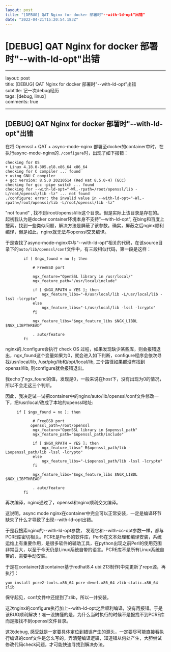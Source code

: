 ```yaml
---
layout: post
title: "[DEBUG] QAT Nginx for docker 部署时"--with-ld-opt"出错"
date: "2022-04-21T15:20:54.183Z"
---
```

\[DEBUG\] QAT Nginx for docker 部署时"--with-ld-opt"出错
===================================================

* * *

layout: post  
title: \[DEBUG\] QAT Nginx for docker 部署时"--with-ld-opt"出错  
subtitle: 记一次debug经历  
tags: \[debug, linux\]  
comments: true

* * *

\[DEBUG\] QAT Nginx for docker 部署时"--with-ld-opt"出错
---------------------------------------------------

在将 Openssl + QAT + async-mode-nginx 部署至docker的container中时，在执行async-mode-nginx的`./configure`时，出现了如下报错：

    checking for OS
    + Linux 4.18.0-305.el8.x86_64 x86_64
    checking for C compiler ... found
    + using GNU C compiler
    + gcc version: 8.5.0 20210514 (Red Hat 8.5.0-4) (GCC)
    checking for gcc -pipe switch ... found
    checking for --with-ld-opt="-Wl,-rpath=/root/openssl/lib -L/root/openssl/lib -lz" ... not found
    ./configure: error: the invalid value in --with-ld-opt="-Wl,-rpath=/root/openssl/lib -L/root/openssl/lib -lz"
    

"not found" , 找不到/root/openssl/lib这个目录。但是实际上该目录是存在的。起初我认为是docker container环境本身不支持"--with-ld-opt", 在bing和百度上搜索，找到一些类似问题，解决方法是屏蔽了该参数。确实，屏蔽之后nginx顺利编译，但是如此，nginx就无法与openssl交叉编译。

于是查找了async-mode-nginx中与“--with-ld-opt”相关的代码，在该source目录下的`auto/lib/openssl/conf`文件中，有三段相似代码，第一段是这样：

            if [ $ngx_found = no ]; then
    
                # FreeBSD port
    
                ngx_feature="OpenSSL library in /usr/local/"
                ngx_feature_path="/usr/local/include"
    
                if [ $NGX_RPATH = YES ]; then
                    ngx_feature_libs="-R/usr/local/lib -L/usr/local/lib -lssl -lcrypto"
                else
                    ngx_feature_libs="-L/usr/local/lib -lssl -lcrypto"
                fi
    
                ngx_feature_libs="$ngx_feature_libs $NGX_LIBDL $NGX_LIBPTHREAD"
    
                . auto/feature
            fi
    

nginx的./configure会执行 check OS 过程，如果发现缺少某些库，则会报错退出，ngx\_found这个变量如果为0，就会进入如下判断，configure程序会依次寻找/usr/local/lib, /usr/pkg/lib和/opt/local/lib, 三个路径如果都没有找到openssl/lib, 则configure就会报错退出。

我echo了ngx\_found的值，发现是0，一般来说在host下，没有出现为0的情况，所以不会走这三个判断。

因此，我决定试一试把container中的nginx/auto/lib/openssl/conf文件修改一下，把/usr/local/改成了本地的openssl地址:

         if [ $ngx_found = no ]; then
    
                # FreeBSD port
    		   openssl_path=/root/openssl
                ngx_feature="OpenSSL library in $openssl_path"
                ngx_feature_path="$openssl_path/include"
    
                if [ $NGX_RPATH = YES ]; then
                    ngx_feature_libs="-R$openssl_path/lib -L$openssl_path/lib -lssl -lcrypto"
                else
                    ngx_feature_libs="-L$openssl_path/lib -lssl -lcrypto"
                fi
    
                ngx_feature_libs="$ngx_feature_libs $NGX_LIBDL $NGX_LIBPTHREAD"
    
                . auto/feature
            fi
    

再次编译，nginx通过了，openssl和nginx顺利交叉编译。

这说明，async mode nginx在container中完全可以正常安装，一定是编译环节缺失了什么才导致了出现--with-ld-opt出错。

于是我搜索nginx的--with-ld-opt参数， 发现它和--with-cc-opt参数一样，都与PCRE库密切相关。PCRE是Perl5的软件库，Perl5在文本处理和编译安装，系统运维上有重要作用，是很多软件的辅助工具，在python出现之前Perl的使用范围非常巨大，以至于今天仍是Linux系统自带的语言。PCRE库不是所有Linux系统自带的，需要手动安装。

于是在container(该container基于redhat8.4 ubi:213制作)中先更新了repo源，再执行：

    yum install pcre2-tools.x86_64 pcre-devel.x86_64 zlib-static.x86_64 zlib
    

保守起见，conf文件中还提到了zlib，所以一并安装。

这次nginx的configure执行加上--with-ld-opt之后顺利编译，没有再报错。于是该BUG顺利解决！唯一没搞懂的是，为什么当时执行的时候不是报找不到PCRE库而是报找不到openssl文件目录。

这次debug, 感受就是一定要具体定位到错误产生的源头，一定要尽可能直接看执行编译的conf文件是怎么写的，弄清楚编译逻辑，知道错从何处产生，大胆尝试修改代码check问题，才可能快速寻找到解决办法。